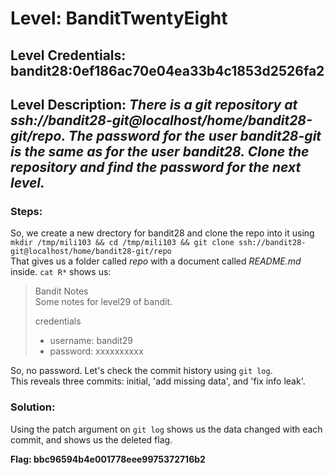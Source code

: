 # Level: BanditTwentyEight
## Level Credentials: bandit28:0ef186ac70e04ea33b4c1853d2526fa2
## Level Description: *There is a git repository at ssh://bandit28-git@localhost/home/bandit28-git/repo. The password for the user bandit28-git is the same as for the user bandit28. Clone the repository and find the password for the next level.*

### Steps:
So, we create a new drectory for bandit28 and clone the repo into it using `mkdir /tmp/mili103 && cd /tmp/mili103 && git clone ssh://bandit28-git@localhost/home/bandit28-git/repo`    
That gives us a folder called *repo* with a document called *README.md* inside. `cat R*` shows us:  
> Bandit Notes  
> Some notes for level29 of bandit.  
>
> credentials  
>
> - username: bandit29  
> - password: xxxxxxxxxx  

So, no password. Let's check the commit history using `git log`.    
This reveals three commits: initial, 'add missing data', and 'fix info leak'.  
### Solution:  
Using the patch argument on `git log` shows us the data changed with each commit, and shows us the deleted flag.  


**Flag: bbc96594b4e001778eee9975372716b2**
